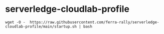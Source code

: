 # serverledge-cloudlab-profile

```
wget -O -  https://raw.githubusercontent.com/ferra-rally/serverledge-cloudlab-profile/main/startup.sh | bash
```
